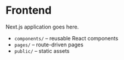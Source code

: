 # Frontend

Next.js application goes here.

- `components/` – reusable React components
- `pages/` – route-driven pages
- `public/` – static assets
